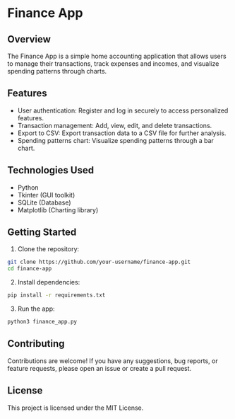 # Finance App

## Overview

The Finance App is a simple home accounting application that allows users to manage their transactions, track expenses and incomes, and visualize spending patterns through charts.

## Features

- User authentication: Register and log in securely to access personalized features.
- Transaction management: Add, view, edit, and delete transactions.
- Export to CSV: Export transaction data to a CSV file for further analysis.
- Spending patterns chart: Visualize spending patterns through a bar chart.

## Technologies Used

- Python
- Tkinter (GUI toolkit)
- SQLite (Database)
- Matplotlib (Charting library)

## Getting Started

1. Clone the repository:

```bash
git clone https://github.com/your-username/finance-app.git
cd finance-app
```

2. Install dependencies:

```bash
pip install -r requirements.txt
```

3. Run the app:
```bash
python3 finance_app.py

```

## Contributing
Contributions are welcome! If you have any suggestions, bug reports, or feature requests, please open an issue or create a pull request.

## License

This project is licensed under the MIT License.
